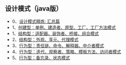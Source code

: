 ## 设计模式（java版）

- 0、[设计模式精炼: 汇总篇](https://mp.weixin.qq.com/s?__biz=MzU4NzYwNDAwMg==&mid=2247484063&idx=1&sn=5a1d99d002737e17f7335b2ee19999c8&chksm=fde8cbd2ca9f42c449ae6cb638ad6801adf831dd0d81bf0a5da93ea665ebea8842562a7c69f9&scene=0#rd)
- 1、[创建型：单例、建造者、原型、工厂、工厂方法模式](https://mp.weixin.qq.com/s?__biz=MzU4NzYwNDAwMg==&mid=2247483996&idx=1&sn=2fcaa6ccde3a8d11ffac343aab889426&chksm=fde8cb11ca9f420788962847983ea30e251611147efcab334aa941252c99ed6e74f6ceb4f20d&scene=0#rd)
- 1、[结构型：适配器、装饰者、桥接、组合模式](https://mp.weixin.qq.com/s?__biz=MzU4NzYwNDAwMg==&mid=2247484021&idx=1&sn=c45a57e2005667fe963c86c52a7c5f45&chksm=fde8cb38ca9f422e4c778bccd45bee9be457b9cf12ebcae5237c6a324716661166b7050d2322&scene=0#rd)
- 2、[结构型：外观、享元、代理模式](https://mp.weixin.qq.com/s?__biz=MzU4NzYwNDAwMg==&mid=2247484031&idx=1&sn=3c37418e50d18a9159459655af24640e&chksm=fde8cb32ca9f422413a57f2d30dbe1149ae6ef1d4a571d28f3c29380a947c864583873e75f06&scene=0#rd)
- 3、[行为型：责任链、命令、解释器、中介者模式](https://mp.weixin.qq.com/s?__biz=MzU4NzYwNDAwMg==&mid=2247484045&idx=1&sn=0ac4c89e7666bfdc62d83ef18c649f7c&chksm=fde8cbc0ca9f42d6d6d6773a0b05e13086bbfe1f3b6d04b1ce56d9f0fbd48da167fc176fd2d2&scene=0#rd)
- 4、[行为型：迭代、观察者、策略、模板方法、访问者模式](https://mp.weixin.qq.com/s?__biz=MzU4NzYwNDAwMg==&mid=2247484049&idx=1&sn=dfa046909efd4671fc5167ff11beeb82&chksm=fde8cbdcca9f42cabe4138e5f116ec8f6f1b43170ad5c50f392fa0e44a56dd1271361cd0e2e4&scene=0#rd)
- 5、[行为型：备忘录、状态模式](https://mp.weixin.qq.com/s?__biz=MzU4NzYwNDAwMg==&mid=2247484052&idx=1&sn=d86e563bfdc37bc0c0dd85e9a1dc64a9&chksm=fde8cbd9ca9f42cf4f9891d576991b124b3f2fdaf41fddb8bc8438f14da9cd3d0d7950ff2c9f&scene=0#rd)
